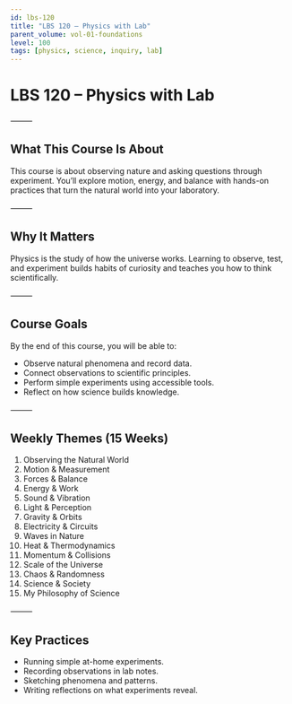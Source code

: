 ```yaml
---
id: lbs-120
title: "LBS 120 – Physics with Lab"
parent_volume: vol-01-foundations
level: 100
tags: [physics, science, inquiry, lab]
---
```


# LBS 120 – Physics with Lab

⸻

## What This Course Is About
This course is about observing nature and asking questions through experiment. You’ll explore motion, energy, and balance with hands-on practices that turn the natural world into your laboratory.

⸻

## Why It Matters
Physics is the study of how the universe works. Learning to observe, test, and experiment builds habits of curiosity and teaches you how to think scientifically.

⸻

## Course Goals
By the end of this course, you will be able to:
- Observe natural phenomena and record data.
- Connect observations to scientific principles.
- Perform simple experiments using accessible tools.
- Reflect on how science builds knowledge.

⸻

## Weekly Themes (15 Weeks)
1. Observing the Natural World
2. Motion & Measurement
3. Forces & Balance
4. Energy & Work
5. Sound & Vibration
6. Light & Perception
7. Gravity & Orbits
8. Electricity & Circuits
9. Waves in Nature
10. Heat & Thermodynamics
11. Momentum & Collisions
12. Scale of the Universe
13. Chaos & Randomness
14. Science & Society
15. My Philosophy of Science

⸻

## Key Practices
- Running simple at-home experiments.
- Recording observations in lab notes.
- Sketching phenomena and patterns.
- Writing reflections on what experiments reveal.

